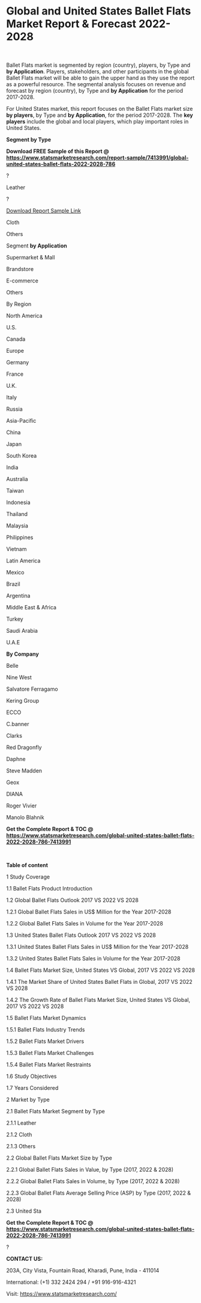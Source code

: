 <h1>Global and United States Ballet Flats Market Report & Forecast 2022-2028</h1><br/><p>Ballet Flats market is segmented by region (country), players, by Type and <strong>by Application</strong>. Players, stakeholders, and other participants in the global Ballet Flats market will be able to gain the upper hand as they use the report as a powerful resource. The segmental analysis focuses on revenue and forecast by region (country), by Type and <strong>by Application</strong> for the period 2017-2028.</p>
 
 
 
 <p>For United States market, this report focuses on the Ballet Flats market size <strong>by players</strong>, by Type and <strong>by Application</strong>, for the period 2017-2028. The <strong>key players</strong> include the global and local players, which play important roles in United States.</p>
 
 
 
 <p><strong>Segment by Type</strong></p>
 
 
 
 <div><b>Download FREE Sample of this Report @ <a href="https://www.statsmarketresearch.com/download-free-sample/7413991/global-united-states-ballet-flats-2022-2028-786">https://www.statsmarketresearch.com/report-sample/7413991/global-united-states-ballet-flats-2022-2028-786</a></b></div>
 
 
 
 <p>? </p>
 
 
 
 <p>Leather</p>
 
 
 
 <p>? </p>
 
 
 
 <p><a href="https://www.statsmarketresearch.com/download-free-sample/7413991/global-united-states-ballet-flats-2022-2028-786">Download Report Sample Link</a></p>
 
 
 
 <p>Cloth</p>
 
 
 
 <p>Others</p>
 
 
 
 <p>Segment <strong>by Application</strong></p>
 
 
 
 <p>Supermarket & Mall</p>
 
 
 
 <p>Brandstore</p>
 
 
 
 <p>E-commerce</p>
 
 
 
 <p>Others</p>
 
 
 
 <p>By Region</p>
 
 
 
 <p>North America</p>
 
 
 
 <p>U.S.</p>
 
 
 
 <p>Canada</p>
 
 
 
 <p>Europe</p>
 
 
 
 <p>Germany</p>
 
 
 
 <p>France</p>
 
 
 
 <p>U.K.</p>
 
 
 
 <p>Italy</p>
 
 
 
 <p>Russia</p>
 
 
 
 <p>Asia-Pacific</p>
 
 
 
 <p>China</p>
 
 
 
 <p>Japan</p>
 
 
 
 <p>South Korea</p>
 
 
 
 <p>India</p>
 
 
 
 <p>Australia</p>
 
 
 
 <p>Taiwan</p>
 
 
 
 <p>Indonesia</p>
 
 
 
 <p>Thailand</p>
 
 
 
 <p>Malaysia</p>
 
 
 
 <p>Philippines</p>
 
 
 
 <p>Vietnam</p>
 
 
 
 <p>Latin America</p>
 
 
 
 <p>Mexico</p>
 
 
 
 <p>Brazil</p>
 
 
 
 <p>Argentina</p>
 
 
 
 <p>Middle East & Africa</p>
 
 
 
 <p>Turkey</p>
 
 
 
 <p>Saudi Arabia</p>
 
 
 
 <p>U.A.E</p>
 
 
 
 <p><strong>By Company</strong></p>
 
 
 
 <p>Belle</p>
 
 
 
 <p>Nine West</p>
 
 
 
 <p>Salvatore Ferragamo</p>
 
 
 
 <p>Kering Group</p>
 
 
 
 <p>ECCO</p>
 
 
 
 <p>C.banner</p>
 
 
 
 <p>Clarks</p>
 
 
 
 <p>Red Dragonfly</p>
 
 
 
 <p>Daphne</p>
 
 
 
 <p>Steve Madden</p>
 
 
 
 <p>Geox</p>
 
 
 
 <p>DIANA</p>
 
 
 
 <p>Roger Vivier</p>
 
 
 
 <p>Manolo Blahnik</p>
 
 
 
 <div><b>Get the Complete Report & TOC @ <a href="https://www.statsmarketresearch.com/global-united-states-ballet-flats-2022-2028-786-7413991">https://www.statsmarketresearch.com/global-united-states-ballet-flats-2022-2028-786-7413991</a></b></div>
 
 
 
 <p><br />
 
 <b>Table of content</b></p>
 
 
 
 <p>1 Study Coverage<br />
 
 1.1 Ballet Flats Product Introduction<br />
 
 1.2 Global Ballet Flats Outlook 2017 VS 2022 VS 2028<br />
 
 1.2.1 Global Ballet Flats Sales in US$ Million for the Year 2017-2028<br />
 
 1.2.2 Global Ballet Flats Sales in Volume for the Year 2017-2028<br />
 
 1.3 United States Ballet Flats Outlook 2017 VS 2022 VS 2028<br />
 
 1.3.1 United States Ballet Flats Sales in US$ Million for the Year 2017-2028<br />
 
 1.3.2 United States Ballet Flats Sales in Volume for the Year 2017-2028<br />
 
 1.4 Ballet Flats Market Size, United States VS Global, 2017 VS 2022 VS 2028<br />
 
 1.4.1 The Market Share of United States Ballet Flats in Global, 2017 VS 2022 VS 2028<br />
 
 1.4.2 The Growth Rate of Ballet Flats Market Size, United States VS Global, 2017 VS 2022 VS 2028<br />
 
 1.5 Ballet Flats Market Dynamics<br />
 
 1.5.1 Ballet Flats Industry Trends<br />
 
 1.5.2 Ballet Flats Market Drivers<br />
 
 1.5.3 Ballet Flats Market Challenges<br />
 
 1.5.4 Ballet Flats Market Restraints<br />
 
 1.6 Study Objectives<br />
 
 1.7 Years Considered<br />
 
 2 Market by Type<br />
 
 2.1 Ballet Flats Market Segment by Type<br />
 
 2.1.1 Leather<br />
 
 2.1.2 Cloth<br />
 
 2.1.3 Others<br />
 
 2.2 Global Ballet Flats Market Size by Type<br />
 
 2.2.1 Global Ballet Flats Sales in Value, by Type (2017, 2022 & 2028)<br />
 
 2.2.2 Global Ballet Flats Sales in Volume, by Type (2017, 2022 & 2028)<br />
 
 2.2.3 Global Ballet Flats Average Selling Price (ASP) by Type (2017, 2022 & 2028)<br />
 
 2.3 United Sta</p>
 
 
 
 <div><b>Get the Complete Report & TOC @ <a href="https://www.statsmarketresearch.com/global-united-states-ballet-flats-2022-2028-786-7413991">https://www.statsmarketresearch.com/global-united-states-ballet-flats-2022-2028-786-7413991</a></b></div>
 
 
 
 <p>? </p>
 
 
 
 <p><b>CONTACT US:</b><br />
 
 203A, City Vista, Fountain Road, Kharadi, Pune, India - 411014<br />
 
 International: (+1) 332 2424 294 / +91 916-916-4321<br />
 
 Visit: <a href="https://www.statsmarketresearch.com/">https://www.statsmarketresearch.com/</a></p>